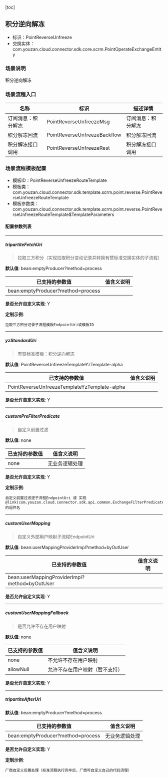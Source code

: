 [toc]

## 积分逆向解冻
- 标识：PointReverseUnfreeze
- 交换实体：com.youzan.cloud.connector.sdk.core.scrm.PointOperateExchangeEntity
### 场景说明
积分逆向解冻
### 场景流程入口

名称 | 标识 | 描述详情
---|---|---
订阅消息：积分解冻 | PointReverseUnfreezeMsg | 订阅消息：积分解冻
积分解冻回流 | PointReverseUnfreezeBackflow | 积分解冻回流
积分解冻接口调用 | PointReverseUnfreezeRest | 积分解冻接口调用

### 场景流程模板配置
- 模板ID：PointReverseUnfreezeRouteTemplate
- 模板类：com.youzan.cloud.connector.sdk.template.scrm.point.reverse.PointReverseUnfreezeRouteTemplate
- 模板参数类：com.youzan.cloud.connector.sdk.template.scrm.point.reverse.PointReverseUnfreezeRouteTemplate$TemplateParameters

#### 配置参数列表

---
##### tripartiteFetchUri
> 拉取三方积分（实现拉取积分变动记录并转换有赞标准交换实体的子流程）

**默认值**: bean:emptyProducer?method=process

已支持的参数值 | 值含义说明
---|---
bean:emptyProducer?method=process | 

**是否允许自定义实现**: Y


**定制示例**:
```
拉取三方积分记录子流程模板EndpointUri或模板ID
```
---
##### yzStandardUri
> 有赞标准模板：积分逆向解冻

**默认值**: PointReverseUnfreezeTemplateYzTemplate-alpha

已支持的参数值 | 值含义说明
---|---
PointReverseUnfreezeTemplateYzTemplate-alpha | 

**是否允许自定义实现**: Y

---
##### customPreFilterPredicate
> 自定义前置过滤

**默认值**: none

已支持的参数值 | 值含义说明
---|---
none | 无业务逻辑处理

**是否允许自定义实现**: Y


**定制示例**:
```
自定义前置过滤逻子流程EndpointUri 或 实现@link(com.youzan.cloud.connector.sdk.api.common.ExchangeFilterPredicate)的组件名
```
---
##### customUserMapping
> 自定义外部用户映射子流程EndpointUri

**默认值**: bean:userMappingProviderImpl?method=byOutUser

已支持的参数值 | 值含义说明
---|---
bean:userMappingProviderImpl?method=byOutUser | 

**是否允许自定义实现**: Y

---
##### customUserMappingFallback
> 是否允许不存在用户映射

**默认值**: none

已支持的参数值 | 值含义说明
---|---
none | 不允许不存在用户映射
allowNull | 允许不存在用户映射（暂不支持）

**是否允许自定义实现**: Y

---
##### tripartiteAfterUri
> 

**默认值**: bean:emptyProducer?method=process

已支持的参数值 | 值含义说明
---|---
bean:emptyProducer?method=process | 无业务逻辑处理

**是否允许自定义实现**: Y


**定制示例**:
```
厂商自定义后置处理（标准流程执行完毕后，厂商可自定义自己的代码流程）
```

